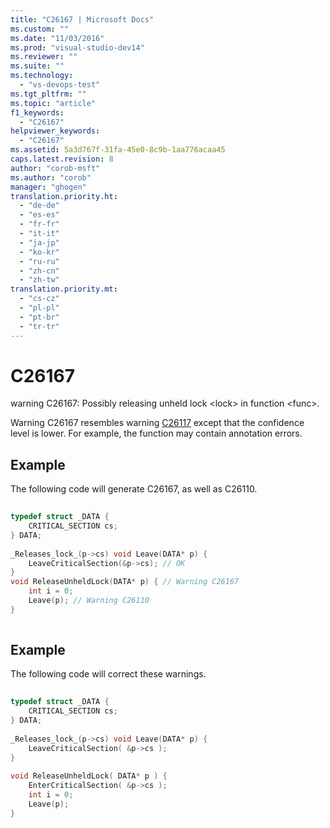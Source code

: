 ```yaml
---
title: "C26167 | Microsoft Docs"
ms.custom: ""
ms.date: "11/03/2016"
ms.prod: "visual-studio-dev14"
ms.reviewer: ""
ms.suite: ""
ms.technology: 
  - "vs-devops-test"
ms.tgt_pltfrm: ""
ms.topic: "article"
f1_keywords: 
  - "C26167"
helpviewer_keywords: 
  - "C26167"
ms.assetid: 5a3d767f-31fa-45e0-8c9b-1aa776acaa45
caps.latest.revision: 8
author: "corob-msft"
ms.author: "corob"
manager: "ghogen"
translation.priority.ht: 
  - "de-de"
  - "es-es"
  - "fr-fr"
  - "it-it"
  - "ja-jp"
  - "ko-kr"
  - "ru-ru"
  - "zh-cn"
  - "zh-tw"
translation.priority.mt: 
  - "cs-cz"
  - "pl-pl"
  - "pt-br"
  - "tr-tr"
---
```

# C26167
warning C26167: Possibly releasing unheld lock \<lock> in function \<func>.  
  
 Warning C26167 resembles warning [C26117](../code-quality/c26117.md) except that the confidence level is lower. For example, the function may contain annotation errors.  
  
## Example  
 The following code will generate C26167, as well as C26110.  
  
```cpp  
  
typedef struct _DATA {   
    CRITICAL_SECTION cs;   
} DATA;   
  
_Releases_lock_(p->cs) void Leave(DATA* p) {   
    LeaveCriticalSection(&p->cs); // OK   
}   
void ReleaseUnheldLock(DATA* p) { // Warning C26167  
    int i = 0;  
    Leave(p); // Warning C26110  
}  
  
```  
  
## Example  
 The following code will correct these warnings.  
  
```cpp  
  
typedef struct _DATA {   
    CRITICAL_SECTION cs;   
} DATA;   
  
_Releases_lock_(p->cs) void Leave(DATA* p) {   
    LeaveCriticalSection( &p->cs );  
}   
  
void ReleaseUnheldLock( DATA* p ) {  
    EnterCriticalSection( &p->cs );  
    int i = 0;  
    Leave(p);  
}  
  
```
